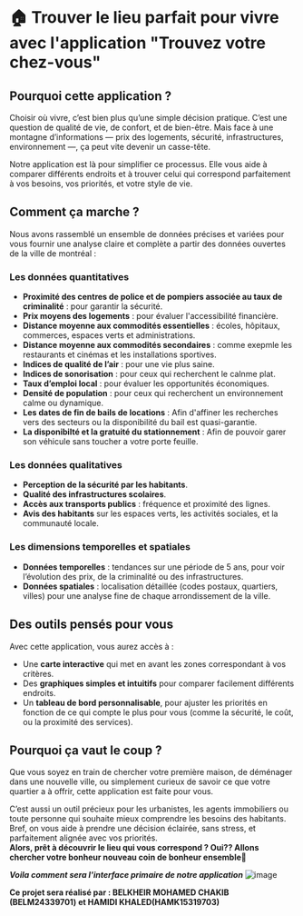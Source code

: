 # 🏠 Trouver le lieu parfait pour vivre avec l'application "Trouvez votre chez-vous" 

## **Pourquoi cette application ?**  

Choisir où vivre, c’est bien plus qu’une simple décision pratique. C’est une question de qualité de vie, de confort, et de bien-être. Mais face à une montagne d’informations — prix des logements, sécurité, infrastructures, environnement —, ça peut vite devenir un casse-tête.  

Notre application est là pour simplifier ce processus. Elle vous aide à comparer différents endroits et à trouver celui qui correspond parfaitement à vos besoins, vos priorités, et votre style de vie.  

## **Comment ça marche ?**  

Nous avons rassemblé un ensemble de données précises et variées pour vous fournir une analyse claire et complète a partir des données ouvertes de la ville de montréal :  

### **Les données quantitatives** 
- **Proximité des centres de police et de pompiers associée au taux de criminalité** : pour garantir la sécurité.  
- **Prix moyens des logements** : pour évaluer l'accessibilité financière.    
- **Distance moyenne aux commodités essentielles** : écoles, hôpitaux, commerces, espaces verts et administrations.
- **Distance moyenne aux commodités secondaires** : comme exepmle les restaurants et cinémas et les installations sportives.
- **Indices de qualité de l’air** : pour une vie plus saine.
- **Indices de sonorisation** : pour ceux qui recherchent le calnme plat.
- **Taux d’emploi local** : pour évaluer les opportunités économiques.  
- **Densité de population** : pour ceux qui recherchent un environnement calme ou dynamique.
-  **Les dates de fin de bails de locations** : Afin d'affiner les recherches vers des secteurs ou la disponibilité du bail est quasi-garantie.
-  **La disponibilté et la gratuité du stationnement** : Afin de pouvoir garer son véhicule sans toucher a votre porte feuille.

### **Les données qualitatives**  
- **Perception de la sécurité par les habitants**.  
- **Qualité des infrastructures scolaires**.  
- **Accès aux transports publics** : fréquence et proximité des lignes.  
- **Avis des habitants** sur les espaces verts, les activités sociales, et la communauté locale.  

### **Les dimensions temporelles et spatiales**  
- **Données temporelles** : tendances sur une période de 5 ans, pour voir l’évolution des prix, de la criminalité ou des infrastructures.  
- **Données spatiales** : localisation détaillée (codes postaux, quartiers, villes) pour une analyse fine de chaque arrondissement de la ville.  

## **Des outils pensés pour vous**  

Avec cette application, vous aurez accès à :  
- Une **carte interactive** qui met en avant les zones correspondant à vos critères.  
- Des **graphiques simples et intuitifs** pour comparer facilement différents endroits.  
- Un **tableau de bord personnalisable**, pour ajuster les priorités en fonction de ce qui compte le plus pour vous (comme la sécurité, le coût, ou la proximité des services).  

## **Pourquoi ça vaut le coup ?**  

Que vous soyez en train de chercher votre première maison, de déménager dans une nouvelle ville, ou simplement curieux de savoir ce que votre quartier a à offrir, cette application est faite pour vous.  

C’est aussi un outil précieux pour les urbanistes, les agents immobiliers ou toute personne qui souhaite mieux comprendre les besoins des habitants. Bref, on vous aide à prendre une décision éclairée, sans stress, et parfaitement alignée avec vos priorités.  
**Alors, prêt à découvrir le lieu qui vous correspond ? Oui?? Allons chercher votre bonheur nouveau coin de bonheur ensemble🌟**

***Voila comment sera l'interface primaire de notre application***
                      ![image](https://github.com/user-attachments/assets/0775abf4-6043-4924-83cb-94930c66cc0e)


**Ce projet sera réalisé par : BELKHEIR MOHAMED CHAKIB (BELM24339701) et HAMIDI KHALED(HAMK15319703)**
